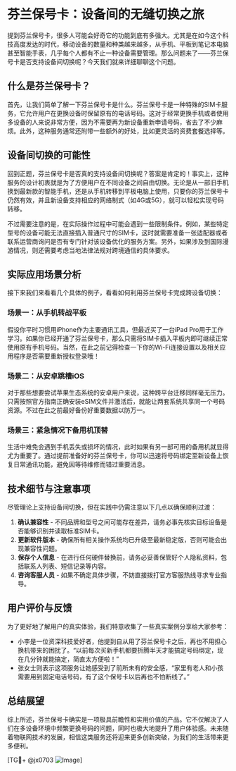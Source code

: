 # 芬兰保号卡：设备间的无缝切换之旅

提到芬兰保号卡，很多人可能会好奇它的功能到底有多强大。尤其是在如今这个科技高度发达的时代，移动设备的数量和种类越来越多，从手机、平板到笔记本电脑甚至智能手表，几乎每个人都有不止一种设备需要管理。那么问题来了——芬兰保号卡是否支持设备间切换呢？今天我们就来详细聊聊这个问题。

## 什么是芬兰保号卡？

首先，让我们简单了解一下芬兰保号卡是什么。芬兰保号卡是一种特殊的SIM卡服务，它允许用户在更换设备时保留原有的电话号码。这对于经常更换手机或者使用多设备的人来说非常方便，因为不需要再为新设备重新申请号码，省去了不少麻烦。此外，这种服务通常还附带一些额外的好处，比如更灵活的资费套餐选择等。

## 设备间切换的可能性

回到正题，芬兰保号卡是否真的支持设备间切换呢？答案是肯定的！事实上，这种服务的设计初衷就是为了方便用户在不同设备之间自由切换。无论是从一部旧手机换到最新款的智能手机，还是从手机转移到平板电脑上使用，只要你的芬兰保号卡仍然有效，并且新设备支持相应的网络制式（如4G或5G），就可以轻松实现号码转移。

不过需要注意的是，在实际操作过程中可能会遇到一些限制条件。例如，某些特定型号的设备可能无法直接插入普通尺寸的SIM卡，这时就需要准备一张适配器或者联系运营商询问是否有专门针对该设备优化的服务方案。另外，如果涉及到国际漫游情况，则还需要考虑当地法律法规对跨境通信的具体要求。

## 实际应用场景分析

接下来我们来看看几个具体的例子，看看如何利用芬兰保号卡完成跨设备切换：

### 场景一：从手机转战平板
假设你平时习惯用iPhone作为主要通讯工具，但最近买了一台iPad Pro用于工作学习。如果你已经开通了芬兰保号卡，那么只需将SIM卡插入平板内即可继续正常使用原有手机号码。当然，在此之前记得检查一下你的Wi-Fi连接设置以及相关应用程序是否需要重新授权登录哦！

### 场景二：从安卓跳槽iOS
对于那些想要尝试苹果生态系统的安卓用户来说，这种跨平台迁移同样毫无压力。只需按照官方指南正确安装eSIM文件并激活后，就能让两套系统共享同一个号码资源。不过在此之前最好备份好重要数据以防万一。

### 场景三：紧急情况下备用机顶替
生活中难免会遇到手机丢失或损坏的情况，此时如果有另一部可用的备用机就显得尤为重要了。通过提前准备好的芬兰保号卡，你可以迅速将号码绑定至新设备上恢复日常通讯功能，避免因等待维修而错过重要消息。

## 技术细节与注意事项

尽管理论上支持设备间切换，但在实践中仍需注意以下几点以确保顺利过渡：

1. **确认兼容性** - 不同品牌和型号之间可能存在差异，请务必事先核实目标设备是否能够识别并读取标准SIM卡。
2. **更新软件版本** - 确保所有相关操作系统均已升级至最新稳定版，否则可能会出现兼容性问题。
3. **保存个人信息** - 在进行任何硬件替换前，请务必妥善保管好个人隐私资料，包括联系人列表、短信记录等内容。
4. **咨询客服人员** - 如果不确定具体步骤，不妨直接拨打官方客服热线寻求专业指导。

## 用户评价与反馈

为了更好地了解用户的真实体验，我们特意收集了一些真实案例分享给大家参考：

- 小李是一位资深科技爱好者，他提到自从用了芬兰保号卡之后，再也不用担心换机带来的困扰了。“以前每次买新手机都要折腾半天才能搞定号码绑定，现在几分钟就能搞定，简直太方便啦！”
- 张女士则表示这项服务让她感受到了前所未有的安全感，“家里有老人和小孩需要用到固定电话号码，有了这个保号卡以后再也不怕断线了。”

## 总结展望

综上所述，芬兰保号卡确实是一项极具前瞻性和实用价值的产品。它不仅解决了人们在多设备环境中频繁更换号码的问题，同时也极大地提升了用户体验感。未来随着物联网技术的发展，相信这类服务还将迎来更多创新突破，为我们的生活带来更多便利。

[TG💪+ @jx0703 ![Image](https://github.com/user-attachments/assets/dbca1d08-cadb-493c-b0ec-ad6f7a83f270)]